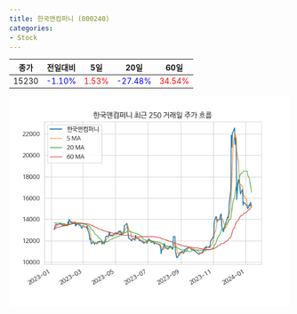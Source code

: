 ```yaml
---
title: 한국앤컴퍼니 (000240)
categories:
- Stock
---
```


|종가|전일대비|5일|20일|60일|
|----|--------|---|----|----|
|15230|<span style="color: blue">-1.10%</span>|<span style="color: red">1.53%</span>|<span style="color: blue">-27.48%</span>|<span style="color: red">34.54%</span>|

<!-- more -->

![000240](/assets/images/stock/000240.png)